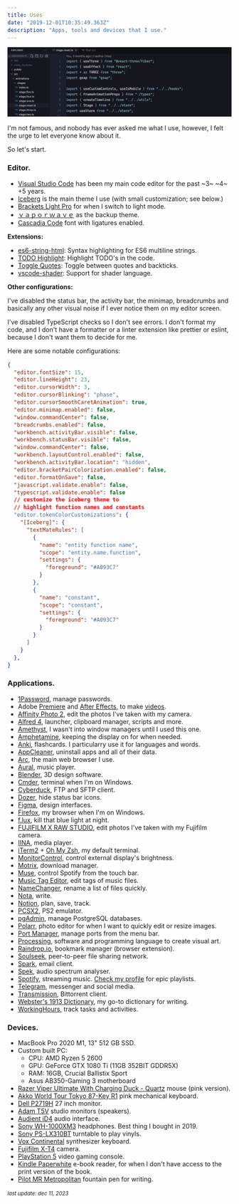 ```yaml
---
title: Uses
date: "2019-12-01T10:35:49.363Z"
description: "Apps, tools and devices that I use."
---
```


![code](code.png)

I'm not famous, and nobody has ever asked me what I use, however, I felt the urge to let everyone know about it. 

So let's start.

### Editor.

- [Visual Studio Code](https://code.visualstudio.com) has been my main code editor for the past ~3~ ~4~ +5 years.
- [Iceberg](https://marketplace.visualstudio.com/items?itemName=cocopon.iceberg-theme) is the main theme I use (with small customization; see below.)
- [Brackets Light Pro](https://marketplace.visualstudio.com/items?itemName=fehey.brackets-light-pro) for when I switch to light mode.
- [ｖａｐｏｒｗａｖｅ](https://marketplace.visualstudio.com/items?itemName=this-fifo.vaporwave-theme-vscode) as the backup theme.
- [Cascadia Code](https://github.com/microsoft/cascadia-code) font with ligatures enabled.

**Extensions:**

- [es6-string-html](https://marketplace.visualstudio.com/items?itemName=Tobermory.es6-string-html): Syntax highlighting for ES6 multiline strings.
- [TODO Highlight](https://marketplace.visualstudio.com/items?itemName=wayou.vscode-todo-highlight): Highlight TODO's in the code.
- [Toggle Quotes](https://marketplace.visualstudio.com/items?itemName=BriteSnow.vscode-toggle-quotes): Toggle between quotes and backticks.
- [vscode-shader](https://marketplace.visualstudio.com/items?itemName=slevesque.shader): Support for shader language.

**Other configurations:**

I've disabled the status bar, the activity bar, the minimap, breadcrumbs and basically any other visual noise if I ever notice them on my editor screen.

I've disabled TypeScript checks so I don't see errors. I don't format my code, and I don't have a formatter or a linter extension like prettier or eslint, because I don't want them to decide for me.

Here are some notable configurations:

```json
{
  "editor.fontSize": 15,
  "editor.lineHeight": 23,
  "editor.cursorWidth": 3,
  "editor.cursorBlinking": "phase",
  "editor.cursorSmoothCaretAnimation": true,
  "editor.minimap.enabled": false,
  "window.commandCenter": false,
  "breadcrumbs.enabled": false,
  "workbench.activityBar.visible": false,
  "workbench.statusBar.visible": false,
  "window.commandCenter": false,
  "workbench.layoutControl.enabled": false,
  "workbench.activityBar.location": "hidden",
  "editor.bracketPairColorization.enabled": false,
  "editor.formatOnSave": false,
  "javascript.validate.enable": false,
  "typescript.validate.enable": false
  // customize the iceberg theme to 
  // highlight function names and constants
  "editor.tokenColorCustomizations": {
    "[Iceberg]": {
      "textMateRules": [
        {
          "name": "entity function name",
          "scope": "entity.name.function",
          "settings": {
            "foreground": "#A093C7"
          }
        },
        {
          "name": "constant",
          "scope": "constant",
          "settings": {
            "foreground": "#A093C7"
          }
        }
      ]
    }
  },
}
```


### Applications.

- [1Password](https://1password.com/), manage passwords.
- Adobe [Premiere](https://www.adobe.com/products/premiere.html) and [After Effects](https://www.adobe.com/products/aftereffects.html), to make [videos](https://youtube.com/@a1000joys).
- [Affinity Photo 2](https://affinity.serif.com/en-us/photo/), edit the photos I've taken with my camera.
- [Alfred 4](https://www.alfredapp.com), launcher, clipboard manager, scripts and more.
- [Amethyst](https://github.com/ianyh/Amethyst), I wasn't into window managers until I used this one.
- [Amphetamine](https://apps.apple.com/us/app/amphetamine/id937984704), keeping the display on for when needed.
- [Anki](https://apps.ankiweb.net/index.html), flashcards. I particularry use it for languages and words.
- [AppCleaner](https://freemacsoft.net/appcleaner/), uninstall apps and all of their data.
- [Arc](https://arc.net/), the main web browser I use.
- [Aural](https://github.com/kartik-venugopal/aural-player), music player.
- [Blender](https://www.blender.org/), 3D design software.
- [Cmder](https://cmder.app/), terminal when I'm on Windows.
- [Cyberduck](https://cyberduck.io/), FTP and SFTP client.
- [Dozer](https://github.com/Mortennn/Dozer/), hide status bar icons.
- [Figma](https://www.figma.com/), design interfaces.
- [Firefox](https://www.mozilla.org/en-US/firefox/developer/), my browser when I'm on Windows. 
- [f.lux](https://justgetflux.com/), kill that blue light at night. 
- [FUJIFILM X RAW STUDIO](https://fujifilm-x.com/en-us/support/download/software/x-raw-studio/), edit photos I've taken with my Fujifilm camera.
- [IINA](https://iina.io/), media player.
- [iTerm2](https://iterm2.com) + [Oh My Zsh](https://github.com/ohmyzsh/ohmyzsh), my default terminal.
- [MonitorControl](https://github.com/MonitorControl/MonitorControl), control external display's brightness.
- [Motrix](https://motrix.app/), download manager.
- [Muse](https://github.com/xzzz9097/Muse), control Spotify from the touch bar.
- [Music Tag Editor](https://yomysoft.com/helper/mte/), edit tags of music files.
- [NameChanger](https://mrrsoftware.com/namechanger/), rename a list of files quickly.
- [Nota](https://nota.md/), write.
- [Notion](https://www.notion.so/), plan, save, track.
- [PCSX2](https://pcsx2.net/), PS2 emulator.
- [pgAdmin](https://www.pgadmin.org/), manage PostgreSQL databases.
- [Polarr](https://www.polarr.com/), photo editor for when I want to quickly edit or resize images.
- [Port Manager](https://portmanager.app/), manage ports from the menu bar.
- [Processing](https://processing.org/), software and programming language to create visual art.
- [Raindrop.io](https://raindrop.io/), bookmark manager (browser extension).
- [Soulseek](http://www.slsknet.org), peer-to-peer file sharing network.
- [Spark](https://sparkmailapp.com/), email client.
- [Spek](https://www.spek.cc/), audio spectrum analyser.
- [Spotify](https://www.spotify.com/), streaming music. [Check my profile](https://open.spotify.com/user/poeti8) for epic playlists.
- [Telegram](https://telegram.org), messenger and social media.
- [Transmission](https://transmissionbt.com/), Bittorrent client.
- [Webster's 1913 Dictionary](https://github.com/websterParser/WebsterParser), my go-to dictionary for writing.
- [WorkingHours](https://workinghoursapp.com/), track tasks and activities.

### Devices.

- MacBook Pro 2020 M1, 13" 512 GB SSD.
- Custom built PC:
  - CPU: AMD Ryzen 5 2600
  - GPU: GeForce GTX 1080 Ti (11GB 352BIT GDDR5X)
  - RAM: 16GB, Crucial Ballistix Sport
  - Asus AB350-Gaming 3 motherboard
- [Razer Viper Ultimate With Charging Duck - Quartz](https://www.razer.com/ap-en/gaming-mice/razer-viper-ultimate/5442682200) mouse (pink version).
- [Akko World Tour Tokyo 87-Key R1](https://en.akkogear.com/product/akko-world-tour-tokyo-r1-3087-mechanical-keyboard/) pink mechanical keyboard.
- [Dell P2719H](https://www.dell.com/ae/business/p/dell-p2719h-monitor/pd) 27 inch monitor.
- [Adam T5V](https://www.adam-audio.com/en/t-series/t5v/) studio monitors (speakers).
- [Audient iD4](https://audient.com/products/audio-interfaces/id4/overview/) audio interface.
- [Sony WH-1000XM3](https://www.sony.com/electronics/headband-headphones/wh-1000xm3) headphones. Best thing I bought in 2019.
- [Sony PS-LX310BT](https://electronics.sony.com/audio/audio-components/turntables/p/pslx310bt) turntable to play vinyls.
- [Vox Continental](https://voxamps.com/product/vox-continental-73-keys/) synthesizer keyboard.
- [Fujifilm X-T4](https://fujifilm-x.com/en-us/products/cameras/x-t4/) camera. 
- [PlayStation 5](https://www.playstation.com) video gaming console.
- [Kindle Paperwhite](https://www.amazon.com/dp/B07CXG6C9W) e-book reader, for when I don't have access to the print version of the book.
- [Pilot MR Metropolitan](https://www.penchalet.com/fine_pens/fountain_pens/pilot_mr_metropolitan_fountain_pen.html) fountain pen for writing.


<small><i>last update: dec 11, 2023</i></small>